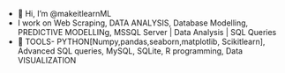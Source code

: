 - 👋 Hi, I’m @makeitlearnML
- I work on  Web Scraping, DATA ANALYSIS, Database Modelling, PREDICTIVE MODELLINg, MSSQL Server | Data Analysis | SQL Queries
- 🌱 TOOLS- PYTHON[Numpy,pandas,seaborn,matplotlib, Scikitlearn], Advanced SQL queries, MySQL, SQLite, R programming, Data VISUALIZATION  

